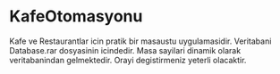 # KafeOtomasyonu
Kafe ve Restaurantlar icin pratik bir masaustu uygulamasidir.
Veritabani Database.rar dosyasinin icindedir.
Masa sayilari dinamik olarak veritabanindan gelmektedir.
Orayi degistirmeniz yeterli olacaktir.

